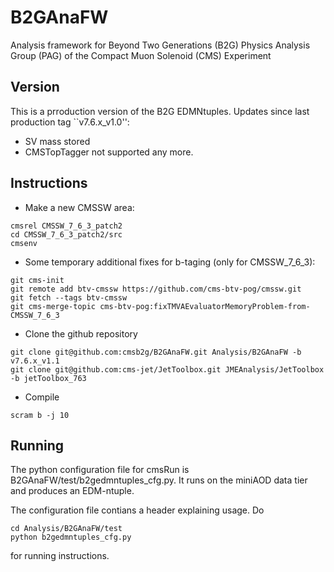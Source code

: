 # B2GAnaFW

Analysis framework for Beyond Two Generations (B2G) Physics Analysis Group (PAG) of the Compact Muon Solenoid (CMS) Experiment

## Version

This is a prroduction version of the B2G EDMNtuples. Updates since last production tag ``v7.6.x_v1.0'':
- SV mass stored
- CMSTopTagger not supported any more.

## Instructions

 * Make a new CMSSW area:
```
cmsrel CMSSW_7_6_3_patch2
cd CMSSW_7_6_3_patch2/src
cmsenv
```
 * Some temporary additional fixes for b-taging (only for CMSSW_7_6_3):
```
git cms-init
git remote add btv-cmssw https://github.com/cms-btv-pog/cmssw.git
git fetch --tags btv-cmssw
git cms-merge-topic cms-btv-pog:fixTMVAEvaluatorMemoryProblem-from-CMSSW_7_6_3 
```
 * Clone the github repository
```
git clone git@github.com:cmsb2g/B2GAnaFW.git Analysis/B2GAnaFW -b v7.6.x_v1.1
git clone git@github.com:cms-jet/JetToolbox.git JMEAnalysis/JetToolbox -b jetToolbox_763
```
 * Compile
```
scram b -j 10
```

## Running

The python configuration file for cmsRun is B2GAnaFW/test/b2gedmntuples_cfg.py. It runs on the miniAOD data tier and produces an EDM-ntuple.

The configuration file contians a header explaining usage. Do
```
cd Analysis/B2GAnaFW/test
python b2gedmntuples_cfg.py 
```

for running instructions. 

